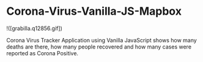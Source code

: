 # Corona-Virus-Vanilla-JS-Mapbox

!([grabilla.q12856.gif])


Corona Virus Tracker Application using Vanilla JavaScript shows how many deaths are there, how many people recovered and how many cases were reported as Corona Positive. 
